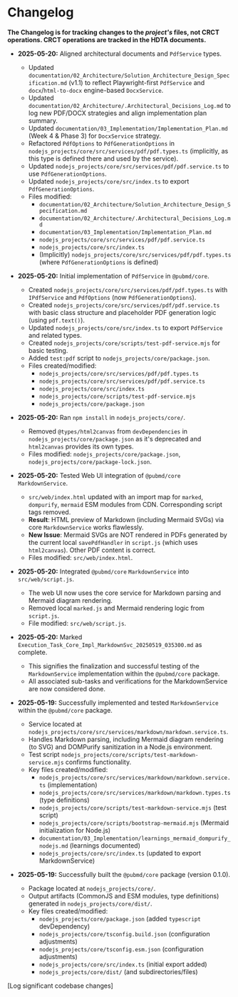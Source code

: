 # Changelog
**The Changelog is for tracking changes to the *project's* files, not CRCT operations. CRCT operations are tracked in the HDTA documents.**

- **2025-05-20:** Aligned architectural documents and `PdfService` types.
    - Updated `documentation/02_Architecture/Solution_Architecture_Design_Specification.md` (v1.1) to reflect Playwright-first `PdfService` and `docx`/`html-to-docx` engine-based `DocxService`.
    - Updated `documentation/02_Architecture/.Architectural_Decisions_Log.md` to log new PDF/DOCX strategies and align implementation plan summary.
    - Updated `documentation/03_Implementation/Implementation_Plan.md` (Week 4 & Phase 3) for `DocxService` strategy.
    - Refactored `PdfOptions` to `PdfGenerationOptions` in `nodejs_projects/core/src/services/pdf/pdf.types.ts` (implicitly, as this type is defined there and used by the service).
    - Updated `nodejs_projects/core/src/services/pdf/pdf.service.ts` to use `PdfGenerationOptions`.
    - Updated `nodejs_projects/core/src/index.ts` to export `PdfGenerationOptions`.
    - Files modified:
        - `documentation/02_Architecture/Solution_Architecture_Design_Specification.md`
        - `documentation/02_Architecture/.Architectural_Decisions_Log.md`
        - `documentation/03_Implementation/Implementation_Plan.md`
        - `nodejs_projects/core/src/services/pdf/pdf.service.ts`
        - `nodejs_projects/core/src/index.ts`
        - (Implicitly) `nodejs_projects/core/src/services/pdf/pdf.types.ts` (where `PdfGenerationOptions` is defined)

- **2025-05-20:** Initial implementation of `PdfService` in `@pubmd/core`.
    - Created `nodejs_projects/core/src/services/pdf/pdf.types.ts` with `IPdfService` and `PdfOptions` (now `PdfGenerationOptions`).
    - Created `nodejs_projects/core/src/services/pdf/pdf.service.ts` with basic class structure and placeholder PDF generation logic (using `pdf.text()`).
    - Updated `nodejs_projects/core/src/index.ts` to export `PdfService` and related types.
    - Created `nodejs_projects/core/scripts/test-pdf-service.mjs` for basic testing.
    - Added `test:pdf` script to `nodejs_projects/core/package.json`.
    - Files created/modified:
        - `nodejs_projects/core/src/services/pdf/pdf.types.ts`
        - `nodejs_projects/core/src/services/pdf/pdf.service.ts`
        - `nodejs_projects/core/src/index.ts`
        - `nodejs_projects/core/scripts/test-pdf-service.mjs`
        - `nodejs_projects/core/package.json`

- **2025-05-20:** Ran `npm install` in `nodejs_projects/core/`.
    - Removed `@types/html2canvas` from `devDependencies` in `nodejs_projects/core/package.json` as it's deprecated and `html2canvas` provides its own types.
    - Files modified: `nodejs_projects/core/package.json`, `nodejs_projects/core/package-lock.json`.

- **2025-05-20:** Tested Web UI integration of `@pubmd/core` `MarkdownService`.
    - `src/web/index.html` updated with an import map for `marked`, `dompurify`, `mermaid` ESM modules from CDN. Corresponding script tags removed.
    - **Result**: HTML preview of Markdown (including Mermaid SVGs) via core `MarkdownService` works flawlessly.
    - **New Issue**: Mermaid SVGs are NOT rendered in PDFs generated by the current local `savePdfHandler` in `script.js` (which uses `html2canvas`). Other PDF content is correct.
    - Files modified: `src/web/index.html`.

- **2025-05-20:** Integrated `@pubmd/core` `MarkdownService` into `src/web/script.js`.
    - The web UI now uses the core service for Markdown parsing and Mermaid diagram rendering.
    - Removed local `marked.js` and Mermaid rendering logic from `script.js`.
    - File modified: `src/web/script.js`.

- **2025-05-20:** Marked `Execution_Task_Core_Impl_MarkdownSvc_20250519_035300.md` as complete.
    - This signifies the finalization and successful testing of the `MarkdownService` implementation within the `@pubmd/core` package.
    - All associated sub-tasks and verifications for the MarkdownService are now considered done.

- **2025-05-19:** Successfully implemented and tested `MarkdownService` within the `@pubmd/core` package.
    - Service located at `nodejs_projects/core/src/services/markdown/markdown.service.ts`.
    - Handles Markdown parsing, including Mermaid diagram rendering (to SVG) and DOMPurify sanitization in a Node.js environment.
    - Test script `nodejs_projects/core/scripts/test-markdown-service.mjs` confirms functionality.
    - Key files created/modified:
        - `nodejs_projects/core/src/services/markdown/markdown.service.ts` (implementation)
        - `nodejs_projects/core/src/services/markdown/markdown.types.ts` (type definitions)
        - `nodejs_projects/core/scripts/test-markdown-service.mjs` (test script)
        - `nodejs_projects/core/scripts/bootstrap-mermaid.mjs` (Mermaid initialization for Node.js)
        - `documentation/03_Implementation/learnings_mermaid_dompurify_nodejs.md` (learnings documented)
        - `nodejs_projects/core/src/index.ts` (updated to export MarkdownService)

- **2025-05-19:** Successfully built the `@pubmd/core` package (version 0.1.0).
    - Package located at `nodejs_projects/core/`.
    - Output artifacts (CommonJS and ESM modules, type definitions) generated in `nodejs_projects/core/dist/`.
    - Key files created/modified:
        - `nodejs_projects/core/package.json` (added `typescript` devDependency)
        - `nodejs_projects/core/tsconfig.build.json` (configuration adjustments)
        - `nodejs_projects/core/tsconfig.esm.json` (configuration adjustments)
        - `nodejs_projects/core/src/index.ts` (initial export added)
        - `nodejs_projects/core/dist/` (and subdirectories/files)

[Log significant codebase changes]
